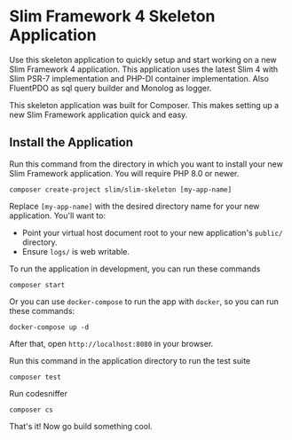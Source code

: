 # Slim Framework 4 Skeleton Application

Use this skeleton application to quickly setup and start working on a new Slim Framework 4 application. This application uses the latest Slim 4 with Slim PSR-7 implementation and PHP-DI container implementation. Also FluentPDO as sql query builder and Monolog as logger.

This skeleton application was built for Composer. This makes setting up a new Slim Framework application quick and easy.

## Install the Application

Run this command from the directory in which you want to install your new Slim Framework application. You will require PHP 8.0 or newer.

    composer create-project slim/slim-skeleton [my-app-name]

Replace `[my-app-name]` with the desired directory name for your new application. You'll want to:

* Point your virtual host document root to your new application's `public/` directory.
* Ensure `logs/` is web writable.

To run the application in development, you can run these commands 

    composer start

Or you can use `docker-compose` to run the app with `docker`, so you can run these commands:

    docker-compose up -d

After that, open `http://localhost:8080` in your browser.

Run this command in the application directory to run the test suite

    composer test

Run codesniffer

    composer cs

That's it! Now go build something cool.

